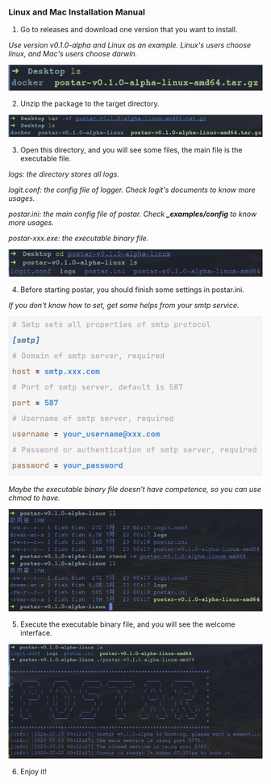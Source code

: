 ### Linux and Mac Installation Manual

1. Go to releases and download one version that you want to install.

_Use version v0.1.0-alpha and Linux as an example._
_Linux's users choose linux, and Mac's users choose darwin._

![linux_mac_package.png](pictures/linux_mac_package.png)

2. Unzip the package to the target directory.

![linux_mac_unzip.png](pictures/linux_mac_unzip.png)

3. Open this directory, and you will see some files, the main file is the executable file.

_logs: the directory stores all logs._

_logit.conf: the config file of logger. Check logit's documents to know more usages._

_postar.ini: the main config file of postar. Check **_examples/config** to know more usages._

_postar-xxx.exe: the executable binary file._

![linux_mac_files.png](pictures/linux_mac_files.png)

4. Before starting postar, you should finish some settings in postar.ini.

_If you don't know how to set, get some helps from your smtp service._

![prepare_settings.png](pictures/prepare_settings.png)

_Maybe the executable binary file doesn't have competence, so you can use chmod to have._

![linux_mac_chmod.png](pictures/linux_mac_chmod.png)

5. Execute the executable binary file, and you will see the welcome interface.

![linux_mac_run.png](pictures/linux_mac_run.png)

6. Enjoy it!
